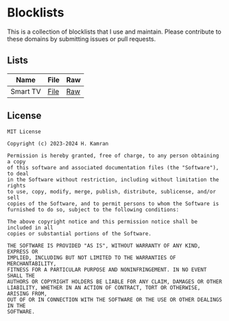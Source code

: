 # Blocklists

This is a collection of blocklists that I use and maintain. Please contribute
to these domains by submitting issues or pull requests.

## Lists

| Name     | File                 | Raw                                                                             |
|----------|----------------------|---------------------------------------------------------------------------------|
| Smart TV | [File](smart-tv.txt) | [Raw](https://raw.githubusercontent.com/hkamran80/blocklists/main/smart-tv.txt) |

## License

```text
MIT License

Copyright (c) 2023-2024 H. Kamran

Permission is hereby granted, free of charge, to any person obtaining a copy
of this software and associated documentation files (the "Software"), to deal
in the Software without restriction, including without limitation the rights
to use, copy, modify, merge, publish, distribute, sublicense, and/or sell
copies of the Software, and to permit persons to whom the Software is
furnished to do so, subject to the following conditions:

The above copyright notice and this permission notice shall be included in all
copies or substantial portions of the Software.

THE SOFTWARE IS PROVIDED "AS IS", WITHOUT WARRANTY OF ANY KIND, EXPRESS OR
IMPLIED, INCLUDING BUT NOT LIMITED TO THE WARRANTIES OF MERCHANTABILITY,
FITNESS FOR A PARTICULAR PURPOSE AND NONINFRINGEMENT. IN NO EVENT SHALL THE
AUTHORS OR COPYRIGHT HOLDERS BE LIABLE FOR ANY CLAIM, DAMAGES OR OTHER
LIABILITY, WHETHER IN AN ACTION OF CONTRACT, TORT OR OTHERWISE, ARISING FROM,
OUT OF OR IN CONNECTION WITH THE SOFTWARE OR THE USE OR OTHER DEALINGS IN THE
SOFTWARE.
```
